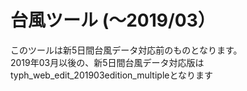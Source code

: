 # 台風ツール (～2019/03）
このツールは新5日間台風データ対応前のものとなります。  
2019年03月以後の、新5日間台風データ対応版はtyph_web_edit_201903edition_multipleとなります
